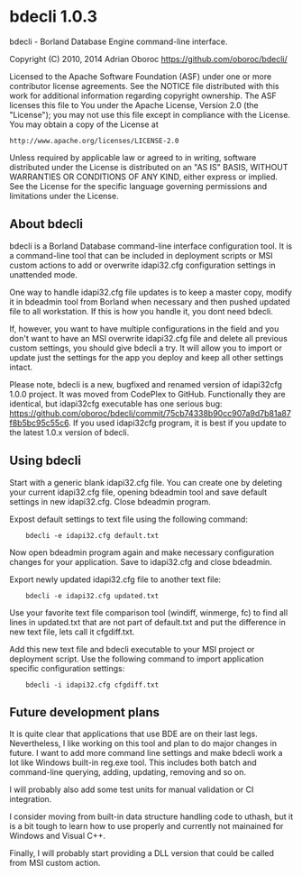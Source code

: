 bdecli 1.0.3
============

bdecli - Borland Database Engine command-line interface.

Copyright (C) 2010, 2014 Adrian Oboroc <https://github.com/oboroc/bdecli/>

Licensed to the Apache Software Foundation (ASF) under one or more
contributor license agreements.  See the NOTICE file distributed with
this work for additional information regarding copyright ownership.
The ASF licenses this file to You under the Apache License, Version 2.0
(the "License"); you may not use this file except in compliance with
the License.  You may obtain a copy of the License at

    http://www.apache.org/licenses/LICENSE-2.0

Unless required by applicable law or agreed to in writing, software
distributed under the License is distributed on an "AS IS" BASIS,
WITHOUT WARRANTIES OR CONDITIONS OF ANY KIND, either express or implied.
See the License for the specific language governing permissions and
limitations under the License.


About bdecli
------------

bdecli is a Borland Database command-line interface configuration tool. It is a
command-line tool that can be included in deployment scripts or MSI custom
actions to add or overwrite idapi32.cfg configuration settings in unattended
mode.

One way to handle idapi32.cfg file updates is to keep a master copy,
modify it in bdeadmin tool from Borland when necessary and then pushed updated
file to all workstation. If this is how you handle it, you dont need bdecli.

If, however, you want to have multiple configurations in the field and you
don't want to have an MSI overwrite idapi32.cfg file and delete all previous
custom settings, you should give bdecli a try. It will allow you to import or
update just the settings for the app you deploy and keep all other settings
intact.

Please note, bdecli is a new, bugfixed and renamed version of idapi32cfg 1.0.0
project. It was moved from CodePlex to GitHub. Functionally they are identical,
but idapi32cfg executable has one serious bug:
<https://github.com/oboroc/bdecli/commit/75cb74338b90cc907a9d7b81a87f8b5bc95c55c6>.
If you used idapi32cfg program, it is best if you update to the latest 1.0.x
version of bdecli.


Using bdecli
------------

Start with a generic blank idapi32.cfg file. You can create one by deleting
your current idapi32.cfg file, opening bdeadmin tool and save default
settings in new idapi32.cfg. Close bdeadmin program.

Expost default settings to text file using the following command:

		bdecli -e idapi32.cfg default.txt

Now open bdeadmin program again and make necessary configuration changes for
your application. Save to idapi32.cfg and close bdeadmin.

Export newly updated idapi32.cfg file to another text file:

		bdecli -e idapi32.cfg updated.txt

Use your favorite text file comparison tool (windiff, winmerge, fc) to find all
lines in updated.txt that are not part of default.txt and put the difference in
new text file, lets call it cfgdiff.txt.

Add this new text file and bdecli executable to your MSI project or deployment
script. Use the following command to import application specific configuration
settings:

		bdecli -i idapi32.cfg cfgdiff.txt


Future development plans
------------------------

It is quite clear that applications that use BDE are on their last legs.
Nevertheless, I like working on this tool and plan to do major changes in future.
I want to add more command line settings and make bdecli work a lot like Windows
built-in reg.exe tool. This includes both batch and command-line querying,
adding, updating, removing and so on.

I will probably also add some test units for manual validation or CI integration.

I consider moving from built-in data structure handling code to uthash, but it is
a bit tough to learn how to use properly and currently not mainained for Windows
and Visual C++.

Finally, I will probably start providing a DLL version that could be called from
MSI custom action.
